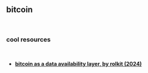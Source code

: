 ## bitcoin

<br>

### cool resources

<br>

* **[bitcoin as a data availability layer, by rolkit (2024)](https://github.com/rollkit/bitcoin-da)**
